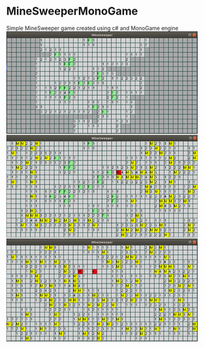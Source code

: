 # MineSweeperMonoGame
Simple MineSweeper game created using c# and MonoGame engine
<br />
![alt text](https://github.com/IgorFIE/MineSweeperMonoGame/blob/master/MineSweeper_Image_1.jpg)
<br />
![alt text](https://github.com/IgorFIE/MineSweeperMonoGame/blob/master/MineSweeper_Image_2.jpg)
<br />
![alt text](https://github.com/IgorFIE/MineSweeperMonoGame/blob/master/MineSweeper_Image_3.jpg)
